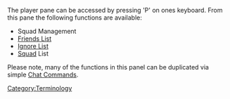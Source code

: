 The player pane can be accessed by pressing 'P' on ones keyboard. From
this pane the following functions are available:

- Squad Management
- [Friends List](/Friends_List "wikilink")
- [Ignore List](/Ignore "wikilink")
- [Squad](/Squad "wikilink") List

Please note, many of the functions in this panel can be duplicated via
simple [Chat Commands](/Commands "wikilink").

[Category:Terminology](/Category:Terminology "wikilink")
